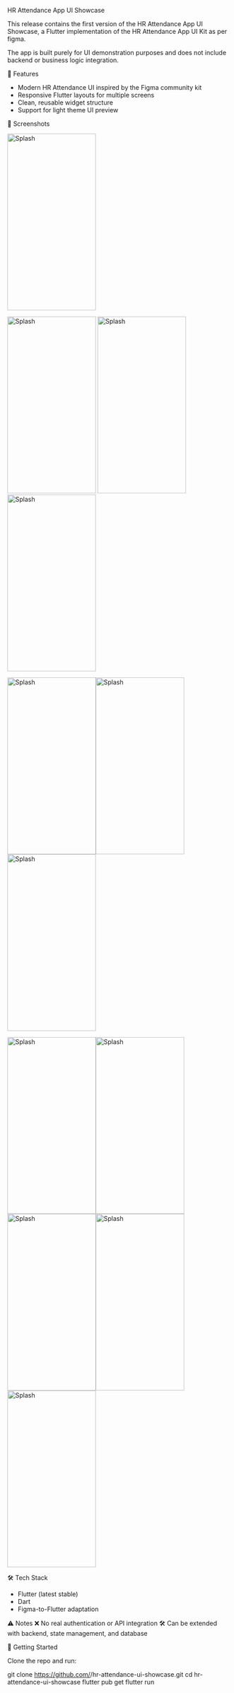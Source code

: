 HR Attendance App UI Showcase

This release contains the first version of the HR Attendance App UI Showcase, a Flutter implementation of the HR Attendance App UI Kit as per figma.

The app is built purely for UI demonstration purposes and does not include backend or business logic integration.

🎨 Features
- Modern HR Attendance UI inspired by the Figma community kit
- Responsive Flutter layouts for multiple screens
- Clean, reusable widget structure
- Support for light theme UI preview

📸 Screenshots

<img width="200" height="400" alt="Splash" src="https://github.com/jatin1512/hr_attendance/blob/main/screenshot/Splash.png" />


<img width="200" height="400" alt="Splash" src="https://github.com/jatin1512/hr_attendance/blob/main/screenshot/Onboarding_one.png" /> <img width="200" height="400" alt="Splash" src="https://github.com/jatin1512/hr_attendance/blob/main/screenshot/Onboarding_two.png" /> <img width="200" height="400" alt="Splash" src="https://github.com/jatin1512/hr_attendance/blob/main/screenshot/Onboarding_three.png" />


<img width="200" height="400" alt="Splash" src="https://github.com/jatin1512/hr_attendance/blob/main/screenshot/Login.png" /><img width="200" height="400" alt="Splash" src="https://github.com/jatin1512/hr_attendance/blob/main/screenshot/Registration.png" /><img width="200" height="400" alt="Splash" src="https://github.com/jatin1512/hr_attendance/blob/main/screenshot/ForgotPassword.png" />


<img width="200" height="400" alt="Splash" src="https://github.com/jatin1512/hr_attendance/blob/main/screenshot/Home.png" /><img width="200" height="400" alt="Splash" src="https://github.com/jatin1512/hr_attendance/blob/main/screenshot/AllLeave.png" /><img width="200" height="400" alt="Splash" src="https://github.com/jatin1512/hr_attendance/blob/main/screenshot/HolidayList.png" /><img width="200" height="400" alt="Splash" src="https://github.com/jatin1512/hr_attendance/blob/main/screenshot/TeamMembers.png" /><img width="200" height="400" alt="Splash" src="https://github.com/jatin1512/hr_attendance/blob/main/screenshot/Profile.png" />

🛠️ Tech Stack
- Flutter (latest stable)
- Dart
- Figma-to-Flutter adaptation


⚠️ Notes
❌ No real authentication or API integration
🛠️ Can be extended with backend, state management, and database

📂 Getting Started

Clone the repo and run:

git clone https://github.com/<your-username>/hr-attendance-ui-showcase.git
cd hr-attendance-ui-showcase
flutter pub get
flutter run

